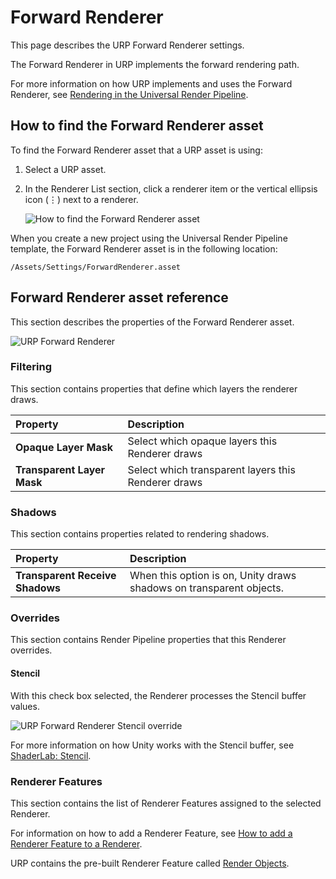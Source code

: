 # Forward Renderer

This page describes the URP Forward Renderer settings.

The Forward Renderer in URP implements the forward rendering path.

For more information on how URP implements and uses the Forward Renderer, see [Rendering in the Universal Render Pipeline](rendering-in-universalrp.md).

## How to find the Forward Renderer asset

To find the Forward Renderer asset that a URP asset is using:

1. Select a URP asset.

2. In the Renderer List section, click a renderer item or the vertical ellipsis icon (&vellip;) next to a renderer.

    ![How to find the Forward Renderer asset](Images/urp-assets/find-renderer.png)

When you create a new project using the Universal Render Pipeline template, the Forward Renderer asset is in the following location:

```
/Assets/Settings/ForwardRenderer.asset
```

## Forward Renderer asset reference

This section describes the properties of the Forward Renderer asset.

![URP Forward Renderer](Images/urp-assets/urp-forward-renderer.png)

### Filtering

This section contains properties that define which layers the renderer draws.

| Property | Description |
|:-|:-|
| **Opaque Layer Mask** | Select which opaque layers this Renderer draws |
| **Transparent Layer Mask** | Select which transparent layers this Renderer draws |

### Shadows

This section contains properties related to rendering shadows.

| Property | Description |
|:-|:-|
| **Transparent Receive Shadows** | When this option is on, Unity draws shadows on transparent objects. |

### Overrides

This section contains Render Pipeline properties that this Renderer overrides.

#### Stencil

With this check box selected, the Renderer processes the Stencil buffer values.

![URP Forward Renderer Stencil override](Images/urp-assets/urp-forward-renderer-stencil-on.png)

For more information on how Unity works with the Stencil buffer, see [ShaderLab: Stencil](https://docs.unity3d.com/Manual/SL-Stencil.html).

### Renderer Features

This section contains the list of Renderer Features assigned to the selected Renderer.

For information on how to add a Renderer Feature, see [How to add a Renderer Feature to a Renderer](urp-renderer-feature-how-to-add.md).

URP contains the pre-built Renderer Feature called [Render Objects](urp-renderer-feature.md#render-objects-renderer-feature).
